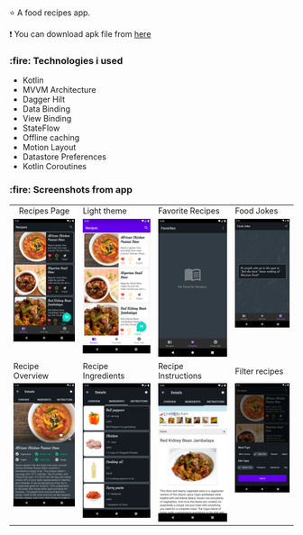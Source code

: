 :star: A food recipes app.

:exclamation: You can download apk file from <a href="https://www.mediafire.com/file/6xcvb97ihgqw16s/food-recipes.apk/file">here</a>

<h3>:fire: Technologies i used</h3>
<ul>
  <li>Kotlin</li>
  <li>MVVM Architecture</li>
  <li>Dagger Hilt</li>
  <li>Data Binding</li>
  <li>View Binding</li>
  <li>StateFlow</li>
  <li>Offline caching</li>
  <li>Motion Layout</li>
  <li>Datastore Preferences</li>
  <li>Kotlin Coroutines</li>
</ul>

<h3>:fire: Screenshots from app</h3>

<table>
  <tr>
     <td style="text-align:center;">Recipes Page</td>
     <td>Light theme</td>
     <td>Favorite Recipes</td>
     <td>Food Jokes</td>
  </tr>
  <tr>
    <td valign="top"><img src="github_images/recipes_fragment.png"></td>
    <td valign="top"><img src="github_images/light_theme.png"></td>
    <td valign="top"><img src="github_images/favorites.png"></td>
    <td valign="top"><img src="github_images/food_joke.png"></td>
  </tr>
 
  <tr>
    <td>Recipe Overview</td>
    <td>Recipe Ingredients</td>
    <td>Recipe Instructions</td>
    <td>Filter recipes</td>
  </tr>
  
  <tr>
    <td valign="top"><img src="github_images/overview.png"></td>
    <td valign="top"><img src="github_images/ingredients.png"></td>
    <td valign="top"><img src="github_images/instructions.png"></td>
    <td valign="top"><img src="github_images/bottom_sheet.png"></td>
  </tr>
 
 
 </table>


